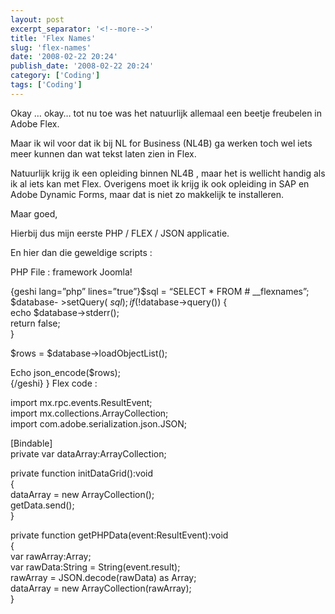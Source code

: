 ```yaml
---
layout: post
excerpt_separator: '<!--more-->'
title: 'Flex Names'
slug: 'flex-names'
date: '2008-02-22 20:24'
publish_date: '2008-02-22 20:24'
category: ['Coding']
tags: ['Coding']
---
```

Okay … okay… tot nu toe was het natuurlijk allemaal een beetje freubelen in
Adobe Flex.  
  
Maar ik wil voor dat ik bij NL for Business (NL4B) ga werken toch wel iets
meer kunnen dan wat tekst laten zien in Flex.  
  
Natuurlijk krijg ik een opleiding binnen NL4B , maar het is wellicht handig
als ik al iets kan met Flex. Overigens moet ik krijg ik ook opleiding in SAP
en Adobe Dynamic Forms, maar dat is niet zo makkelijk te installeren.  
  
Maar goed,  
  
Hierbij dus mijn eerste PHP / FLEX / JSON applicatie.  
  
  
  
En hier dan die geweldige scripts :  
  
PHP File : framework Joomla!  
  
{geshi lang=”php” lines=”true”}$sql = “SELECT * FROM # __flexnames”;  
$database- >setQuery( $sql );  
if (!$database->query()) {  
echo $database->stderr();  
return false;  
}  
  
$rows = $database->loadObjectList();  
  
Echo json_encode($rows);  
{/geshi} } Flex code :  
  
  
  
  
import mx.rpc.events.ResultEvent;  
import mx.collections.ArrayCollection;  
import com.adobe.serialization.json.JSON;  
  
[Bindable]  
private var dataArray:ArrayCollection;  
  
private function initDataGrid():void  
{  
dataArray = new ArrayCollection();  
getData.send();  
}  
  
private function getPHPData(event:ResultEvent):void  
{  
var rawArray:Array;  
var rawData:String = String(event.result);  
rawArray = JSON.decode(rawData) as Array;  
dataArray = new ArrayCollection(rawArray);  
}

